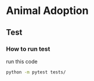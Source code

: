 # Animal Adoption 



## Test

### How to run test
run this code 
```cmd
python -m pytest tests/
```